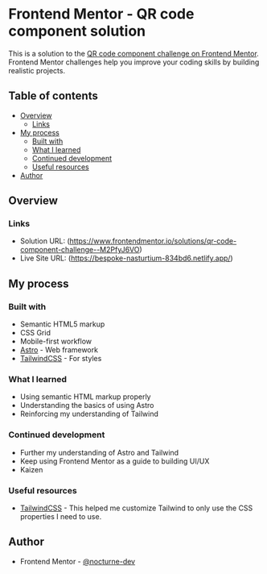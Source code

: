 # Frontend Mentor - QR code component solution

This is a solution to the [QR code component challenge on Frontend Mentor](https://www.frontendmentor.io/challenges/qr-code-component-iux_sIO_H). Frontend Mentor challenges help you improve your coding skills by building realistic projects. 

## Table of contents

- [Overview](#overview)
  - [Links](#links)
- [My process](#my-process)
  - [Built with](#built-with)
  - [What I learned](#what-i-learned)
  - [Continued development](#continued-development)
  - [Useful resources](#useful-resources)
- [Author](#author)

## Overview

### Links

- Solution URL: (https://www.frontendmentor.io/solutions/qr-code-component-challenge--M2PfyJ6VO)
- Live Site URL: (https://bespoke-nasturtium-834bd6.netlify.app/)

## My process

### Built with

- Semantic HTML5 markup
- CSS Grid
- Mobile-first workflow
- [Astro](https://astro.build/) - Web framework
- [TailwindCSS](https://tailwindcss.com/) - For styles

### What I learned

- Using semantic HTML markup properly
- Understanding the basics of using Astro
- Reinforcing my understanding of Tailwind

### Continued development

- Further my understanding of Astro and Tailwind
- Keep using Frontend Mentor as a guide to building UI/UX
- Kaizen


### Useful resources

- [TailwindCSS](https://tailwindcss.com/docs/theme#customizing-the-default-theme) - This helped me customize Tailwind to only use the CSS properties I need to use.

## Author

- Frontend Mentor - [@nocturne-dev](https://www.frontendmentor.io/profile/nocturne-dev)
